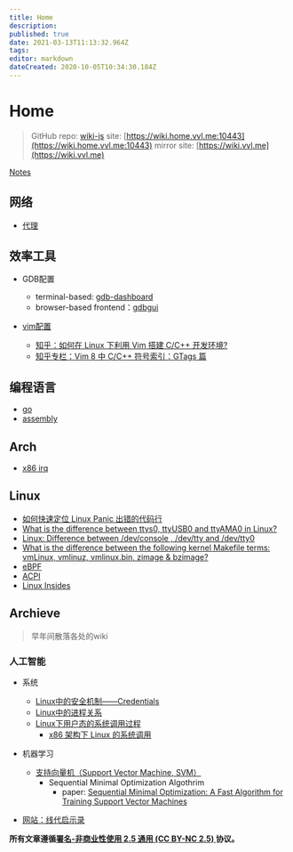 ```yaml
---
title: Home
description: 
published: true
date: 2021-03-13T11:13:32.964Z
tags: 
editor: markdown
dateCreated: 2020-10-05T10:34:30.184Z
---
```


# Home

> GitHub repo: [wiki-js](https://github.com/time-river/wiki-js)
> site: [https://wiki.home.vvl.me:10443](https://wiki.home.vvl.me:10443)
> mirror site: [https://wiki.vvl.me](https://wiki.vvl.me)

[Notes](notes)

## 网络

- [代理](proxy)

## 效率工具

- GDB配置
  - terminal-based: [gdb-dashboard](https://github.com/cyrus-and/gdb-dashboard)
  - browser-based frontend：[gdbgui](https://github.com/cs01/gdbgui)
  
- [vim配置](https://github.com/time-river/vimrc/tree/main)
  - [知乎：如何在 Linux 下利用 Vim 搭建 C/C++ 开发环境?](https://www.zhihu.com/question/47691414/answer/373700711)
  - [知乎专栏：Vim 8 中 C/C++ 符号索引：GTags 篇](https://zhuanlan.zhihu.com/p/36279445)
  
## 编程语言

- [go](programming-language/go)
- [assembly](programming-language/assembly)

## Arch

- [x86 irq](irq-in-x86)

## Linux

- [如何快速定位 Linux Panic 出错的代码行](http://tinylab.org/find-out-the-code-line-of-kernel-panic-address/)
- [What is the difference between ttys0, ttyUSB0 and ttyAMA0 in Linux?](https://unix.stackexchange.com/questions/307390/what-is-the-difference-between-ttys0-ttyusb0-and-ttyama0-in-linux/307394)
- [Linux: Difference between /dev/console , /dev/tty and /dev/tty0](https://unix.stackexchange.com/questions/60641/linux-difference-between-dev-console-dev-tty-and-dev-tty0#:~:text=%2Fdev%2Ftty%5B0%2D,the%20process%20that%20open%20it.)
- [What is the difference between the following kernel Makefile terms: vmLinux, vmlinuz, vmlinux.bin, zimage & bzimage?](https://unix.stackexchange.com/questions/5518/what-is-the-difference-between-the-following-kernel-makefile-terms-vmlinux-vml)
- [eBPF](eBPF)
- [ACPI](http://reader.epubee.com/books/mobile/94/94e6b6332e45c4c4b837e5067b0488b8/text00004.html)
- [Linux Insides](https://0xax.gitbooks.io/linux-insides/content/)

## Archieve

> 早年间散落各处的wiki

### 人工智能

- 系统
  - [Linux中的安全机制——Credentials](archive/linux-credentials)
  - [Linux中的进程关系](archive/linux-process-relationship)
  - [Linux下用户态的系统调用过程](archive/linux-syscall-in-userspace)
    - [x86 架构下 Linux 的系统调用](https://vvl.me/2019/06/linux-syscall-and-vsyscall-vdso-in-x86/)

- 机器学习
  - [支持向量机（Support Vector Machine, SVM）](archive/svm)
    - Sequential Minimal Optimization Algothrim
      - paper: [Sequential Minimal Optimization: A Fast Algorithm for Training Support Vector Machines](https://pdfs.semanticscholar.org/59ee/e096b49d66f39891eb88a6c84cc89acba12d.pdf)
      
- [网站：线代启示录](https://ccjou.wordpress.com/)

**所有文章遵循[署名-非商业性使用 2.5 通用 (CC BY-NC 2.5) ](https://creativecommons.org/licenses/by-nc/2.5/deed.zh)协议。**